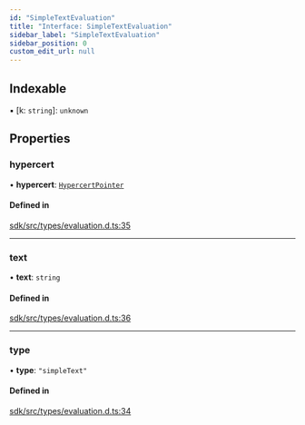 ```yaml
---
id: "SimpleTextEvaluation"
title: "Interface: SimpleTextEvaluation"
sidebar_label: "SimpleTextEvaluation"
sidebar_position: 0
custom_edit_url: null
---
```


## Indexable

▪ [k: `string`]: `unknown`

## Properties

### hypercert

• **hypercert**: [`HypercertPointer`](HypercertPointer.md)

#### Defined in

[sdk/src/types/evaluation.d.ts:35](https://github.com/hypercerts-org/hypercerts/blob/ceaeca8/sdk/src/types/evaluation.d.ts#L35)

---

### text

• **text**: `string`

#### Defined in

[sdk/src/types/evaluation.d.ts:36](https://github.com/hypercerts-org/hypercerts/blob/ceaeca8/sdk/src/types/evaluation.d.ts#L36)

---

### type

• **type**: `"simpleText"`

#### Defined in

[sdk/src/types/evaluation.d.ts:34](https://github.com/hypercerts-org/hypercerts/blob/ceaeca8/sdk/src/types/evaluation.d.ts#L34)
